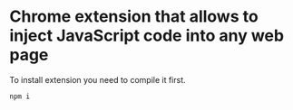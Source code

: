 # Chrome extension that allows to inject JavaScript code into any web page


To install extension you need to compile it first.

```bash
npm i
```
